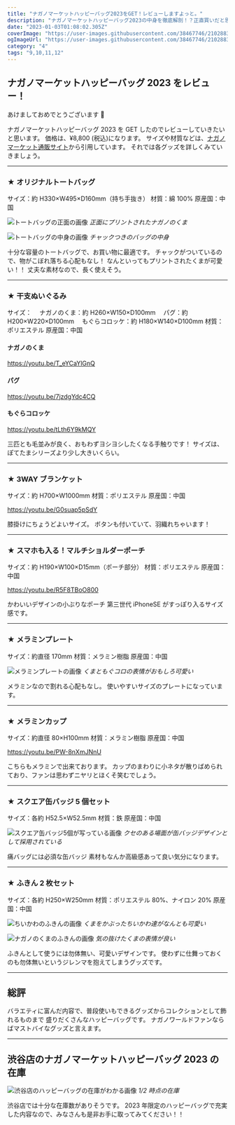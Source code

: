 ```yaml
---
title: "ナガノマーケットハッピーバッグ2023をGET！レビューしますよっと。"
description: "ナガノマーケットハッピーバッグ2023の中身を徹底解剖！？正直買いだと思います。"
date: "2023-01-03T01:08:02.305Z"
coverImage: "https://user-images.githubusercontent.com/38467746/210288302-c07d9fb9-927c-41ce-8fca-4c0bbb62ae0d.jpeg"
ogImageUrl: "https://user-images.githubusercontent.com/38467746/210288302-c07d9fb9-927c-41ce-8fca-4c0bbb62ae0d.jpeg"
category: "4"
tags: "9,10,11,12"
---
```


## ナガノマーケットハッピーバッグ 2023 をレビュー！

あけましておめでとうございます 🎍

ナガノマーケットハッピーバッグ 2023 を GET したのでレビューしていきたいと思います。
価格は、¥8,800 (税込)になります。
サイズや材質などは、[ナガノマーケット通販サイト](https://nagano-market.jp/products/4582662923638)から引用しています。
それでは各グッズを詳しくみていきましょう。

---

### ★ オリジナルトートバッグ

サイズ：約 H330×W495×D160mm（持ち手抜き）
材質：綿 100%
原産国：中国

![トートバッグの正面の画像](https://user-images.githubusercontent.com/38467746/210239684-6fba934f-5069-45e4-920a-7a5c925e9c28.jpeg)
_正面にプリントされたナガノのくま_

![トートバッグの中身の画像](https://user-images.githubusercontent.com/38467746/210239688-d50579fe-8611-4440-85f4-2b1c3b6e4d12.jpeg)
_チャックつきのバッグの中身_

十分な容量のトートバッグで、お買い物に最適です。
チャックがついているので、物がこぼれ落ちる心配もなし！
なんといってもプリントされたくまが可愛い！！
丈夫な素材なので、長く使えそう。

---

### ★ 干支ぬいぐるみ

サイズ：
　ナガノのくま：約 H260×W150×D100mm
　パグ：約 H200×W220×D100mm
　もぐらコロッケ：約 H180×W140×D100mm
材質：ポリエステル
原産国：中国

#### ナガノのくま

https://youtu.be/T_eYCaYlGnQ

#### パグ

https://youtu.be/7jzdgYdc4CQ

#### もぐらコロッケ

https://youtu.be/tLth6Y9kMQY

三匹とも毛並みが良く、おもわずヨシヨシしたくなる手触りです！
サイズは、ぽてたまシリーズより少し大きいくらい。

---

### ★ 3WAY ブランケット

サイズ：約 H700×W1000mm
材質：ポリエステル
原産国：中国

https://youtu.be/G0suap5pSdY

膝掛けにちょうどよいサイズ。
ボタンも付いていて、羽織れちゃいます！

---

### ★ スマホも入る！マルチショルダーポーチ

サイズ：約 H190×W100×D15mm（ポーチ部分）
材質：ポリエステル
原産国：中国

https://youtu.be/R5F8TBoO800

かわいいデザインの小ぶりなポーチ
第三世代 iPhoneSE がすっぽり入るサイズ感です。

---

### ★ メラミンプレート

サイズ：約直径 170mm
材質：メラミン樹脂
原産国：中国

![メラミンプレートの画像](https://user-images.githubusercontent.com/38467746/210239584-68d4ee10-e8b1-4a0f-b6b8-c4003165d74e.jpeg)
_くまともぐコロの表情がおもしろ可愛い_

メラミンなので割れる心配もなし。
使いやすいサイズのプレートになっています。

---

### ★ メラミンカップ

サイズ：約直径 80×H100mm
材質：メラミン樹脂
原産国：中国

https://youtu.be/PW-8nXmJNnU

こちらもメラミンで出来ております。
カップのまわりに小ネタが散りばめられており、ファンは思わずニヤリとほくそ笑むでしょう。

---

### ★ スクエア缶バッジ 5 個セット

サイズ：各約 H52.5×W52.5mm
材質：鉄
原産国：中国

![スクエア缶バッジ5個が写っている画像](https://user-images.githubusercontent.com/38467746/210239549-b306c9f5-d246-4cc2-8ba9-461587905cd0.jpeg)
_クセのある場面が缶バッジデザインとして採用されている_

痛バッグには必須な缶バッジ
素材もなんか高級感あって良い気分になります。

---

### ★ ふきん 2 枚セット

サイズ：各約 H250×W250mm
材質：ポリエステル 80%、ナイロン 20%
原産国：中国

![ちいかわのふきんの画像](https://user-images.githubusercontent.com/38467746/210239569-520206d1-32df-4065-9414-837ae63cb4bd.jpeg)
_くまをかぶったちいかわ達がなんとも可愛い_

![ナガノのくまのふきんの画像](https://user-images.githubusercontent.com/38467746/210239579-032b0935-ea39-4498-b013-39b14d4fda17.jpeg)
_気の抜けたくまの表情が良い_

ふきんとして使うには勿体無い、可愛いデザインです。
使わずに仕舞っておくのも勿体無いというジレンマを抱えてしまうグッズです。

---

## 総評

バラエティに富んだ内容で、普段使いもできるグッズからコレクションとして飾れるものまで
盛りだくさんなハッピーバッグです。
ナガノワールドファンならばマストバイなグッズと言えます。

---

## 渋谷店のナガノマーケットハッピーバッグ 2023 の在庫

![渋谷店のハッピーバッグの在庫がわかる画像](https://user-images.githubusercontent.com/38467746/210288304-38d8d80d-86b8-4cb3-9bb2-cb3ad0bb7d6e.jpeg)
_1/2 時点の在庫_

渋谷店では十分な在庫数がありそうです。
2023 年限定のハッピーバッグで充実した内容なので、みなさんも是非お手に取ってみてください！！
